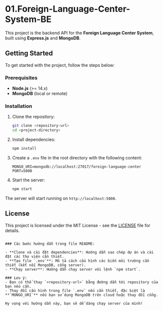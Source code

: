 # 01.Foreign-Language-Center-System-BE

This project is the backend API for the **Foreign Language Center System**, built using **Express.js** and **MongoDB**.

## Getting Started

To get started with the project, follow the steps below:

### Prerequisites

- **Node.js** (>= 14.x)
- **MongoDB** (local or remote)

### Installation

1. Clone the repository:
   ```bash
   git clone <repository-url>
   cd <project-directory>
   ```

2. Install dependencies:
   ```bash
   npm install
   ```

3. Create a `.env` file in the root directory with the following content:
   ```env
   MONGO_URI=mongodb://localhost:27017/foreign-language-center
   PORT=5000
   ```

4. Start the server:
   ```bash
   npm start
   ```

The server will start running on `http://localhost:5000`.

## License

This project is licensed under the MIT License - see the [LICENSE](LICENSE) file for details.
```

### Các bước hướng dẫn trong file README:

- **Clone và cài đặt dependencies**: Hướng dẫn sao chép dự án và cài đặt các thư viện cần thiết.
- **Tạo file `.env`**: Mô tả cách cấu hình các biến môi trường cần thiết (kết nối MongoDB, cổng server).
- **Chạy server**: Hướng dẫn chạy server với lệnh `npm start`.

### Lưu ý:
- Bạn có thể thay `<repository-url>` bằng đường dẫn tới repository của bạn nếu cần.
- Thay đổi cấu hình trong file `.env` nếu cần thiết, đặc biệt là **`MONGO_URI`** nếu bạn sử dụng MongoDB trên cloud hoặc thay đổi cổng.

Hy vọng với hướng dẫn này, bạn sẽ dễ dàng chạy server của mình!